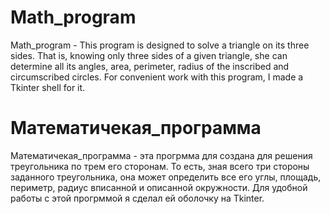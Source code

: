 # Math_program
Math_program - This program is designed to solve a triangle on its three sides. That is, knowing only three sides of a given triangle, she can determine all its angles, area, perimeter, radius of the inscribed and circumscribed circles. For convenient work with this program, I made a Tkinter shell for it.

# Математичекая_программа
Математичекая_программа - эта прогрмма для создана для решения треугольника по трем его сторонам. То есть, зная всего три стороны заданного треугольника, она может определить все его углы, площадь, периметр, радиус вписанной и описанной окружности. Для удобной работы с этой прогрммой я сделал ей оболочку на Tkinter.
